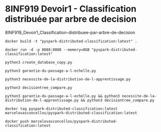 # 8INF919 Devoir1 - Classification distribuée par arbre de decision


8INF919_Devoir1_Classification-distribuee-par-arbre-de-decision

```
docker build -t "pyspark-distributed-classification:latest" .
```

```
docker run -d -p 8888:8888 --memory=8GB "pyspark-distributed-classification:latest"
```

```
python3 create_database_copy.py
```
```
python3 garantie-du-passage-a-l-echelle.py
```
```
python3 necessite-de-la-distribution-de-l-apprentissage.py
```
```
python3 decisiontree_compare.py
```
```
python3 garantie-du-passage-a-l-echelle.py && python3 necessite-de-la-distribution-de-l-apprentissage.py && python3 decisiontree_compare.py
```

```
docker tag pyspark-distributed-classification:latest marcelovasconcellos/pyspark-distributed-classification:latest
```

```
docker push marcelovasconcellos/pyspark-distributed-classification:latest
```
